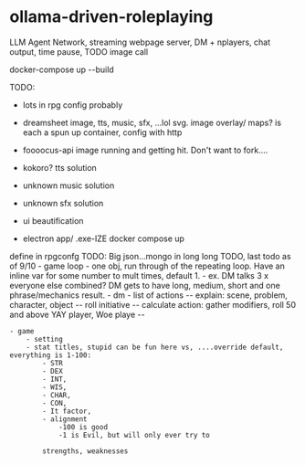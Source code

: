 # ollama-driven-roleplaying
LLM Agent Network, streaming webpage server, DM + nplayers, chat output, time pause, TODO image call

docker-compose up --build

TODO: 
- lots in rpg config probably 
- dreamsheet image, tts, music, sfx, ...lol svg. image overlay/ maps? is each a spun up container, config with http

- foooocus-api image running and getting hit. Don't want to fork....
- kokoro? tts solution
- unknown music solution
- unknown sfx solution
- ui beautification
- electron app/ .exe-IZE docker compose up


define in rpgconfg TODO:
Big json...mongo in long long TODO, last todo as of 9/10
    - game loop
        - one obj, run through of the repeating loop. Have an inline var for some number to mult times, default 1. 
        - ex. DM talks 3 x everyone else combined? DM gets to have long, medium, short and one phrase/mechanics result.
    - dm
        - list of actions
        -- explain: scene, problem, character, object
        -- roll initiative
        -- calculate action: gather modifiers, roll 50 and above YAY player, Woe playe
        -- 

    - game
        - setting
        - stat titles, stupid can be fun here vs, ....override default, everything is 1-100: 
            - STR
            - DEX 
            - INT, 
            - WIS, 
            - CHAR, 
            - CON, 
            - It factor, 
            - alignment
                -100 is good
                -1 is Evil, but will only ever try to
                
            strengths, weaknesses 
